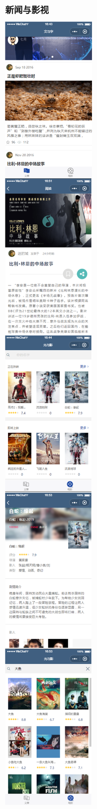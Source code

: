 新闻与影视
===

![](https://github.com/bboyAyao/gitlearn/blob/master/wechat_demo/images/1.png)
![](https://github.com/bboyAyao/gitlearn/blob/master/wechat_demo/images/2.png)
![](https://github.com/bboyAyao/gitlearn/blob/master/wechat_demo/images/3.png)
![](https://github.com/bboyAyao/gitlearn/blob/master/wechat_demo/images/4.png)
![](https://github.com/bboyAyao/gitlearn/blob/master/wechat_demo/images/5.png)
